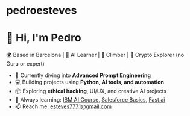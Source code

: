 # pedroesteves

# 👋 Hi, I'm Pedro

🌍 Based in Barcelona | 🎯 AI Learner | 🧗 Climber | 🧠 Crypto Explorer (no Guru or expert)

- 🔭 Currently diving into **Advanced Prompt Engineering**
- 💻 Building projects using **Python, AI tools, and automation**
- 📦 Exploring **ethical hacking**, UI/UX, and creative AI projects
- 🌱 Always learning: [IBM AI Course](#), [Salesforce Basics](#), [Fast.ai](#)
- 📫 Reach me: esteves7771@gmail.com
